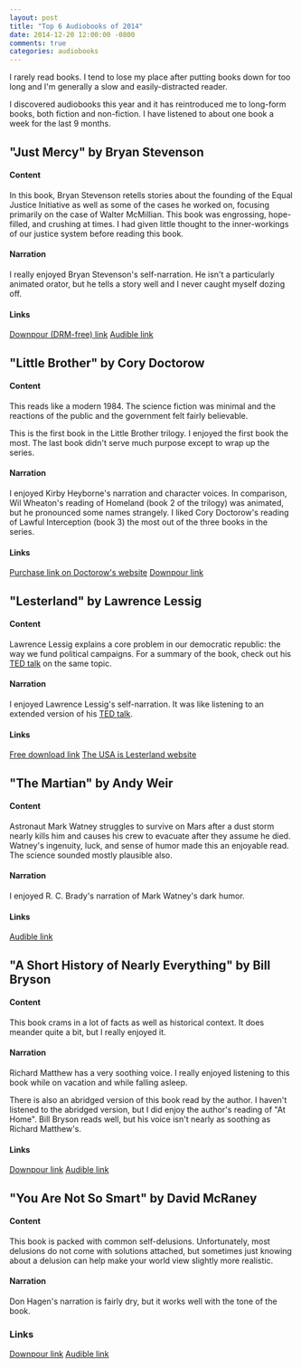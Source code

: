 ```yaml
---
layout: post
title: "Top 6 Audiobooks of 2014"
date: 2014-12-20 12:00:00 -0800
comments: true
categories: audiobooks
---
```


I rarely read books.  I tend to lose my place after putting books down for too long and I'm generally a slow and easily-distracted reader.

I discovered audiobooks this year and it has reintroduced me to long-form books, both fiction and non-fiction.  I have listened to about one book a week for the last 9 months.

## "Just Mercy" by Bryan Stevenson

#### Content

In this book, Bryan Stevenson retells stories about the founding of the Equal Justice Initiative as well as some of the cases he worked on, focusing primarily on the case of Walter McMillian.  This book was engrossing, hope-filled, and crushing at times.  I had given little thought to the inner-workings of our justice system before reading this book.

#### Narration

I really enjoyed Bryan Stevenson's self-narration.  He isn't a particularly animated orator, but he tells a story well and I never caught myself dozing off.


#### Links

[Downpour (DRM-free) link](http://www.downpour.com/catalog/product/view/id/163963)
[Audible link](http://www.audible.com/pd/Bios-Memoirs/Just-Mercy-Audiobook/B00O4FH8E8/ref=a_search_c4_1_1_srTtl?qid=1418343414&sr=1-1)


## "Little Brother" by Cory Doctorow

#### Content

This reads like a modern 1984.  The science fiction was minimal and the reactions of the public and the government felt fairly believable.

This is the first book in the Little Brother trilogy.  I enjoyed the first book the most.  The last book didn't serve much purpose except to wrap up the series.

#### Narration

I enjoyed Kirby Heyborne's narration and character voices.  In comparison, Wil Wheaton's reading of Homeland (book 2 of the trilogy) was animated, but he pronounced some names strangely.  I liked Cory Doctorow's reading of Lawful Interception (book 3) the most out of the three books in the series.

#### Links

[Purchase link on Doctorow's website](http://craphound.com/?p=4199)
[Downpour link](http://www.downpour.com/little-brother-1)


## "Lesterland" by Lawrence Lessig

#### Content

Lawrence Lessig explains a core problem in our democratic republic: the way we fund political campaigns.  For a summary of the book, check out his [TED talk][lesterland video] on the same topic.

#### Narration

I enjoyed Lawrence Lessig's self-narration.  It was like listening to an extended version of his [TED talk][lesterland video].

#### Links

[Free download link](https://archive.org/details/Lesterland)
[The USA is Lesterland website](http://lesterland.lessig.org/)

[lesterland video]: http://www.ted.com/talks/lawrence_lessig_we_the_people_and_the_republic_we_must_reclaim


## "The Martian" by Andy Weir

#### Content

Astronaut Mark Watney struggles to survive on Mars after a dust storm nearly kills him and causes his crew to evacuate after they assume he died.  Watney's ingenuity, luck, and sense of humor made this an enjoyable read.  The science sounded mostly plausible also.

#### Narration

I enjoyed R. C. Brady's narration of Mark Watney's dark humor.

#### Links

[Audible link](http://www.audible.com/pd/Sci-Fi-Fantasy/The-Martian-Audiobook/B00B5HZGUG/)


## "A Short History of Nearly Everything" by Bill Bryson

#### Content

This book crams in a lot of facts as well as historical context.  It does meander quite a bit, but I really enjoyed it.

#### Narration

Richard Matthew has a very soothing voice.  I really enjoyed listening to this book while on vacation and while falling asleep.

There is also an abridged version of this book read by the author.  I haven't listened to the abridged version, but I did enjoy the author's reading of "At Home".  Bill Bryson reads well, but his voice isn't nearly as soothing as Richard Matthew's.

#### Links

[Downpour link](http://www.downpour.com/a-short-history-of-nearly-everything-1)
[Audible link](http://www.audible.com/pd/History/A-Short-History-of-Nearly-Everything-Audiobook/B002V0KFPW/)

## "You Are Not So Smart" by David McRaney

#### Content

This book is packed with common self-delusions.  Unfortunately, most delusions do not come with solutions attached, but sometimes just knowing about a delusion can help make your world view slightly more realistic.

#### Narration

Don Hagen's narration is fairly dry, but it works well with the tone of the book.

### Links

[Downpour link](http://www.downpour.com/you-are-not-so-smart-1)
[Audible link](http://www.audible.com/pd/Nonfiction/You-Are-Not-So-Smart-Audiobook/B006K4GN56/)
